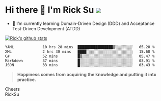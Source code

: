 # Hi there 👋 I'm Rick Su ![](https://komarev.com/ghpvc/?username=ricksu978)
<!--
**ricksu978/ricksu978** is a ✨ _special_ ✨ repository because its `README.md` (this file) appears on your GitHub profile.

Here are some ideas to get you started:

- 🔭 I’m currently working on ...
-->
- 🌱 I’m currently learning Domain-Driven Design (DDD) and Acceptance Test-Driven Development (ATDD)
<!--
- 👯 I’m looking to collaborate on ...
- 🤔 I’m looking for help with ...
- 💬 Ask me about ...
- 📫 How to reach me: ...
- 😄 Pronouns: ...
- ⚡ Fun fact: ...
-->
[![Rick's github stats](https://github-readme-stats.vercel.app/api?username=ricksu978&theme=dark)](https://github.com/ricksu978/ricksu978)

<!--START_SECTION:waka-->

```txt
YAML             10 hrs 28 mins  ████████████████▒░░░░░░░░   65.28 %
XML              2 hrs 30 mins   ████░░░░░░░░░░░░░░░░░░░░░   15.60 %
C#               52 mins         █▒░░░░░░░░░░░░░░░░░░░░░░░   05.47 %
Markdown         37 mins         █░░░░░░░░░░░░░░░░░░░░░░░░   03.91 %
JSON             33 mins         █░░░░░░░░░░░░░░░░░░░░░░░░   03.43 %
```

<!--END_SECTION:waka-->

> **Happiness comes from acquiring the knowledge and putting it into practice.**

Cheers  
RickSu 
